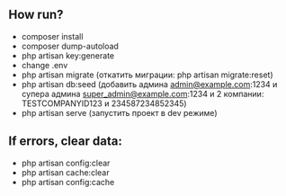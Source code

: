 ## How run?
- composer install
- composer dump-autoload
- php artisan key:generate
- change .env
- php artisan migrate (откатить миграции: php artisan migrate:reset)
- php artisan db:seed (добавить админа admin@example.com:1234 и супера админа super_admin@example.com:1234 и 2 компании: TESTCOMPANYID123 и 234587234852345)
- php artisan serve (запустить проект в dev режиме)

## If errors, clear data:
- php artisan config:clear
- php artisan cache:clear
- php artisan config:cache
